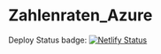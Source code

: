 # Zahlenraten_Azure
Deploy Status badge: [![Netlify Status](https://api.netlify.com/api/v1/badges/542d7b59-5917-4ff9-baff-ada10bf20670/deploy-status)](https://app.netlify.com/sites/tiny-brigadeiros-3b0ba6/deploys)